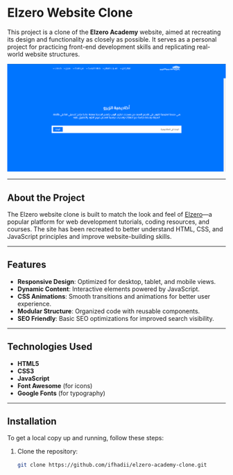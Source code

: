 # Elzero Website Clone

This project is a clone of the **Elzero Academy** website, aimed at recreating its design and functionality as closely as possible. It serves as a personal project for practicing front-end development skills and replicating real-world website structures.

![Homepage Screenshot](assets/DescriptionImages/repo-cover.png)

---

## About the Project

The Elzero website clone is built to match the look and feel of [Elzero](https://elzero.org/)—a popular platform for web development tutorials, coding resources, and courses. The site has been recreated to better understand HTML, CSS, and JavaScript principles and improve website-building skills.

---

## Features

- **Responsive Design**: Optimized for desktop, tablet, and mobile views.
- **Dynamic Content**: Interactive elements powered by JavaScript.
- **CSS Animations**: Smooth transitions and animations for better user experience.
- **Modular Structure**: Organized code with reusable components.
- **SEO Friendly**: Basic SEO optimizations for improved search visibility.

---

## Technologies Used

- **HTML5**
- **CSS3**
- **JavaScript**
- **Font Awesome** (for icons)
- **Google Fonts** (for typography)

---

## Installation

To get a local copy up and running, follow these steps:

1. Clone the repository:
   ```bash
   git clone https://github.com/ifhadii/elzero-academy-clone.git
